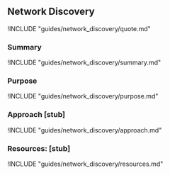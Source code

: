 ## Network Discovery

!INCLUDE "guides/network_discovery/quote.md"

### Summary

!INCLUDE "guides/network_discovery/summary.md"

### Purpose

!INCLUDE "guides/network_discovery/purpose.md"

### Approach [stub]

!INCLUDE "guides/network_discovery/approach.md"

### Resources: [stub]

!INCLUDE "guides/network_discovery/resources.md"
